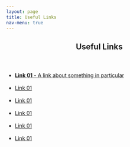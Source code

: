 ```yaml
---
layout: page
title: Useful Links
nav-menu: true
---
```


<!-- Main -->
<div id="main" class="alt">

  <!-- One -->
  <section id="one">
    <div class="inner">
      <header class="major">
        <h1>Useful Links</h1>
      </header>
  

  <ul>
    <li><a href="#"><strong>Link 01</strong> - A link about something in particular</a></li><br />
    <li><a href="#">Link 01</a></li><br />
    <li><a href="#">Link 01</a></li><br />
    <li><a href="#">Link 01</a></li><br />
    <li><a href="#">Link 01</a></li><br />    
    <li><a href="#">Link 01</a></li><br />
  </ul>


</div>

